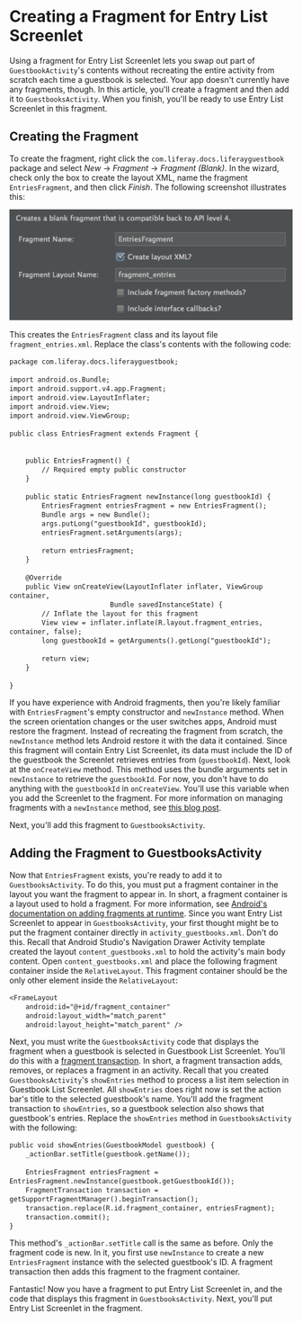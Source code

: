 # Creating a Fragment for Entry List Screenlet [](id=creating-a-fragment-for-entry-list-screenlet)

Using a fragment for Entry List Screenlet lets you swap out part of 
`GuestbookActivity`'s contents without recreating the entire activity from 
scratch each time a guestbook is selected. Your app doesn't currently have any 
fragments, though. In this article, you'll create a fragment and then add it to 
`GuestbooksActivity`. When you finish, you'll be ready to use Entry List 
Screenlet in this fragment. 

## Creating the Fragment [](id=creating-the-fragment)

To create the fragment, right click the `com.liferay.docs.liferayguestbook` 
package and select *New* &rarr; *Fragment* &rarr; *Fragment (Blank)*. In the 
wizard, check only the box to create the layout XML, name the fragment 
`EntriesFragment`, and then click *Finish*. The following screenshot illustrates 
this: 

![Figure 1: Create a new blank fragment for the entries.](../../../images/android-create-fragment.png)

This creates the `EntriesFragment` class and its layout file 
`fragment_entries.xml`. Replace the class's contents with the following code: 

    package com.liferay.docs.liferayguestbook;

    import android.os.Bundle;
    import android.support.v4.app.Fragment;
    import android.view.LayoutInflater;
    import android.view.View;
    import android.view.ViewGroup;

    public class EntriesFragment extends Fragment {


        public EntriesFragment() {
            // Required empty public constructor
        }

        public static EntriesFragment newInstance(long guestbookId) {
            EntriesFragment entriesFragment = new EntriesFragment();
            Bundle args = new Bundle();
            args.putLong("guestbookId", guestbookId);
            entriesFragment.setArguments(args);

            return entriesFragment;
        }

        @Override
        public View onCreateView(LayoutInflater inflater, ViewGroup container,
                             Bundle savedInstanceState) {
            // Inflate the layout for this fragment
            View view = inflater.inflate(R.layout.fragment_entries, container, false);
            long guestbookId = getArguments().getLong("guestbookId");

            return view;
        }

    }

If you have experience with Android fragments, then you're likely familiar with 
`EntriesFragment`'s empty constructor and `newInstance` method. When the screen 
orientation changes or the user switches apps, Android must restore the 
fragment. Instead of recreating the fragment from scratch, the `newInstance` 
method lets Android restore it with the data it contained. Since this fragment 
will contain Entry List Screenlet, its data must include the ID of the guestbook 
the Screenlet retrieves entries from (`guestbookId`). Next, look at the 
`onCreateView` method. This method uses the bundle arguments set in 
`newInstance` to retrieve the `guestbookId`. For now, you don't have to do 
anything with the `guestbookId` in `onCreateView`. You'll use this variable when 
you add the Screenlet to the fragment. For more information on managing 
fragments with a `newInstance` method, see 
[this blog post](http://www.androiddesignpatterns.com/2012/05/using-newinstance-to-instantiate.html). 

Next, you'll add this fragment to `GuestbooksActivity`. 

## Adding the Fragment to GuestbooksActivity [](id=adding-the-fragment-to-guestbooksactivity)

Now that `EntriesFragment` exists, you're ready to add it to 
`GuestbooksActivity`. To do this, you must put a fragment container in the 
layout you want the fragment to appear in. In short, a fragment container is a 
layout used to hold a fragment. For more information, see 
[Android's documentation on adding fragments at runtime](http://developer.android.com/training/basics/fragments/fragment-ui.html#AddAtRuntime). 
Since you want Entry List Screenlet to appear in `GuestbooksActivity`, your 
first thought might be to put the fragment container directly in 
`activity_guestbooks.xml`. Don't do this. Recall that Android Studio's 
Navigation Drawer Activity template created the layout `content_guestbooks.xml` 
to hold the activity's main body content. Open `content_guestbooks.xml` and 
place the following fragment container inside the `RelativeLayout`. This 
fragment container should be the only other element inside the `RelativeLayout`: 

    <FrameLayout
        android:id="@+id/fragment_container"
        android:layout_width="match_parent"
        android:layout_height="match_parent" />

Next, you must write the `GuestbooksActivity` code that displays the fragment 
when a guestbook is selected in Guestbook List Screenlet. You'll do this with a 
[fragment transaction](http://developer.android.com/guide/components/fragments.html#Transactions). 
In short, a fragment transaction adds, removes, or replaces a fragment in an 
activity. Recall that you created `GuestbooksActivity`'s `showEntries` method to 
process a list item selection in Guestbook List Screenlet. All `showEntries` 
does right now is set the action bar's title to the selected guestbook's name. 
You'll add the fragment transaction to `showEntries`, so a guestbook selection 
also shows that guestbook's entries. Replace the `showEntries` method in 
`GuestbooksActivity` with the following:

    public void showEntries(GuestbookModel guestbook) {
        _actionBar.setTitle(guestbook.getName());

        EntriesFragment entriesFragment = EntriesFragment.newInstance(guestbook.getGuestbookId());
        FragmentTransaction transaction = getSupportFragmentManager().beginTransaction();
        transaction.replace(R.id.fragment_container, entriesFragment);
        transaction.commit();
    }

This method's `_actionBar.setTitle` call is the same as before. Only the 
fragment code is new. In it, you first use `newInstance` to create a new 
`EntriesFragment` instance with the selected guestbook's ID. A fragment 
transaction then adds this fragment to the fragment container. 

Fantastic! Now you have a fragment to put Entry List Screenlet in, and the code 
that displays this fragment in `GuestbooksActivity`. Next, you'll put Entry List 
Screenlet in the fragment. 
